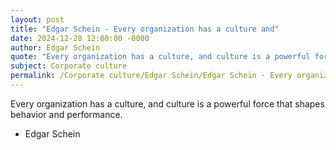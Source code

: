 ```yaml
---
layout: post
title: "Edgar Schein - Every organization has a culture and"
date: 2024-12-28 12:00:00 -0000
author: Edgar Schein
quote: "Every organization has a culture, and culture is a powerful force that shapes behavior and performance."
subject: Corporate culture
permalink: /Corporate culture/Edgar Schein/Edgar Schein - Every organization has a culture and
---
```


Every organization has a culture, and culture is a powerful force that shapes behavior and performance.

- Edgar Schein
